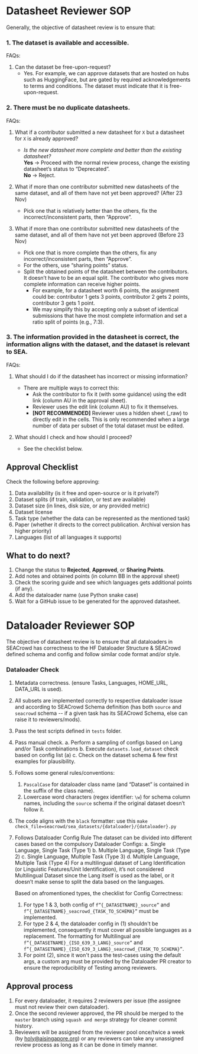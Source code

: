 # Datasheet Reviewer SOP

Generally, the objective of datasheet review is to ensure that:

### 1. The dataset is available and accessible.
FAQs:
1. Can the dataset be free-upon-request?
    * Yes. For example, we can approve datasets that are hosted on hubs such as HuggingFace, but are gated by required acknowledgements to terms and conditions. The dataset must indicate that it is free-upon-request.

### 2. There must be no duplicate datasheets.
FAQs:
1. What if a contributor submitted a new datasheet for `X` but a datasheet for `X` is already approved?
    * *Is the new datasheet more complete and better than the existing datasheet?*  
      **Yes** → Proceed with the normal review process, change the existing datasheet’s status to “Deprecated”.  
      **No** → Reject.

2. What if more than one contributor submitted new datasheets of the same dataset, and all of them have not yet been approved? (After 23 Nov)
    * Pick one that is relatively better than the others, fix the incorrect/inconsistent parts, then “Approve”.

3. What if more than one contributor submitted new datasheets of the same dataset, and all of them have not yet been approved (Before 23 Nov)
    * Pick one that is more complete than the others, fix any incorrect/inconsistent parts, then “Approve”.
    * For the others, use “sharing points” status.
    * Split the obtained points of the datasheet between the contributors. It doesn’t have to be an equal split. The contributor who gives more complete information can receive higher points.
        * For example, for a datasheet worth 6 points, the assignment could be: contributor 1 gets 3 points, contributor 2 gets 2 points, contributor 3 gets 1 point.
        * We may simplify this by accepting only a subset of identical submissions that have the most complete information and set a ratio split of points (e.g., 7:3).

### 3. The information provided in the datasheet is correct, the information aligns with the dataset, and the dataset is relevant to SEA.
FAQs:
1. What should I do if the datasheet has incorrect or missing information?
    * There are multiple ways to correct this:
        * Ask the contributor to fix it (with some guidance) using the edit link (column AU in the approval sheet).
        * Reviewer uses the edit link (column AU) to fix it themselves.
        * **[NOT RECOMMENDED]** Reviewer uses a hidden sheet (_raw) to directly edit in the cells. This is only recommended when a large number of data per subset of the total dataset must be edited.

2. What should I check and how should I proceed?
    * See the checklist below.

## Approval Checklist
Check the following before approving:
1. Data availability (is it free and open-source or is it private?)
2. Dataset splits (if train, validation, or test are available)
3. Dataset size (in lines, disk size, or any provided metric)
4. Dataset license
5. Task type (whether the data can be represented as the mentioned task)
6. Paper (whether it directs to the correct publication. Archival version has higher priority)
7. Languages (list of all languages it supports)

## What to do next?
1. Change the status to **Rejected**, **Approved**, or **Sharing Points**.
2. Add notes and obtained points (in column BB in the approval sheet)
3. Check the scoring guide and see which languages gets additional points (if any).
4. Add the dataloader name (use Python snake case)
5. Wait for a GitHub issue to be generated for the approved datasheet.


# Dataloader Reviewer SOP

The objective of datasheet review is to ensure that all dataloaders in SEACrowd has correctness to the HF Dataloader Structure & SEACrowd defined schema and config and follow similar code format and/or style.

### Dataloader Check
1. Metadata correctness. (ensure Tasks, Languages, HOME_URL, DATA_URL is used).
2. All subsets are implemented correctly to respective dataloader issue and according to SEACrowd Schema definition (has both `source` and `seacrowd` schema -- if a given task has its SEACrowd Schema, else can raise it to reviewers/mods).
3. Pass the test scripts defined in `tests` folder.
4. Pass manual check.
 a. Perform a sampling of configs based on Lang and/or Task combinations
 b. Execute `datasets.load_dataset` check based on config list (a)
 c. Check on the dataset schema & few first examples for plausibility.
5. Follows some general rules/conventions:
    1. `PascalCase` for dataloader class name (and “Dataset” is contained in the suffix of the class name).
    2. Lowercase word characters (regex identifier: `\w`) for schema column names, including the `source` schema if the original dataset doesn’t follow it.
6. The code aligns with the `black` formatter:
use this `make check_file=seacrowd/sea_datasets/{dataloader}/{dataloader}.py`
7. Follows Dataloader Config Rule
The dataset can be divided into different cases based on the compulsory Dataloader Configs:
a. Single Language, Single Task (Type 1)
b. Multiple Language, Single Task (Type 2)
c. Single Language, Multiple Task (Type 3)
d. Multiple Language, Multiple Task (Type 4)
For a multilingual dataset of Lang Identification (or Linguistic Features/Unit Identification), it’s not considered Multilingual Dataset since the Lang itself is used as the label, or it doesn’t make sense to split the data based on the languages.

   Based on afromentioned types, the checklist for Config Correctness:
    1. For type 1 & 3, both config of `f”{_DATASETNAME}_source”` and `f”{_DATASETNAME}_seacrowd_{TASK_TO_SCHEMA}”` must be implemented.
    2. For type 2 & 4, the dataloader config in (1) shouldn't be implemented, consequently it must cover all possible languages as a replacement. The formatting for Multilingual are `f”{_DATASETNAME}_{ISO_639_3_LANG}_source”` and `f”{_DATASETNAME}_{ISO_639_3_LANG}_seacrowd_{TASK_TO_SCHEMA}”`.
    3. For point (2), since it won't pass the test-cases using the default args, a custom arg must be provided by the Dataloader PR creator to ensure the reproducibility of Testing among reviewers.

## Approval process
1. For every dataloader, it requires 2 reviewers per issue (the assignee must not review their own dataloader).
2. Once the second reviewer approved, the PR should be merged to the `master` branch using `squash and merge` strategy for cleaner commit history.
3. Reviewers will be assigned from the reviewer pool once/twice a week (by holy@aisingapore.org) or any reviewers can take any unassigned review process as long as it can be done in timely manner.

